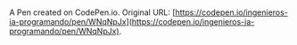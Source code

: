 # 

A Pen created on CodePen.io. Original URL: [https://codepen.io/ingenieros-ia-programando/pen/WNqNpJx](https://codepen.io/ingenieros-ia-programando/pen/WNqNpJx).

